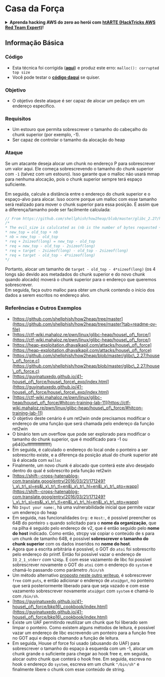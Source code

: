 # Casa da Força



<details>

<summary><strong>Aprenda hacking AWS do zero ao herói com</strong> <a href="https://training.hacktricks.xyz/courses/arte"><strong>htARTE (HackTricks AWS Red Team Expert)</strong></a><strong>!</strong></summary>

Outras maneiras de apoiar o HackTricks:

* Se você quiser ver sua **empresa anunciada no HackTricks** ou **baixar o HackTricks em PDF** Verifique os [**PLANOS DE ASSINATURA**](https://github.com/sponsors/carlospolop)!
* Adquira o [**swag oficial PEASS & HackTricks**](https://peass.creator-spring.com)
* Descubra [**A Família PEASS**](https://opensea.io/collection/the-peass-family), nossa coleção exclusiva de [**NFTs**](https://opensea.io/collection/the-peass-family)
* **Junte-se ao** 💬 [**grupo Discord**](https://discord.gg/hRep4RUj7f) ou ao [**grupo telegram**](https://t.me/peass) ou **siga-nos** no **Twitter** 🐦 [**@hacktricks\_live**](https://twitter.com/hacktricks\_live)**.**
* **Compartilhe seus truques de hacking enviando PRs para os** [**HackTricks**](https://github.com/carlospolop/hacktricks) e [**HackTricks Cloud**](https://github.com/carlospolop/hacktricks-cloud) repositórios do github.

</details>

## Informação Básica

### Código

* Esta técnica foi corrigida ([**aqui**](https://sourceware.org/git/?p=glibc.git;a=commitdiff;h=30a17d8c95fbfb15c52d1115803b63aaa73a285c)) e produz este erro: `malloc(): corrupted top size`
* Você pode testar o [**código daqui**](https://guyinatuxedo.github.io/41-house\_of\_force/house\_force\_exp/index.html) se quiser.

### Objetivo

* O objetivo deste ataque é ser capaz de alocar um pedaço em um endereço específico.

### Requisitos

* Um estouro que permita sobrescrever o tamanho do cabeçalho do chunk superior (por exemplo, -1).
* Ser capaz de controlar o tamanho da alocação do heap

### Ataque

Se um atacante deseja alocar um chunk no endereço P para sobrescrever um valor aqui. Ele começa sobrescrevendo o tamanho do chunk superior com `-1` (talvez com um estouro). Isso garante que o malloc não usará mmap para nenhuma alocação, pois o chunk superior sempre terá espaço suficiente.

Em seguida, calcule a distância entre o endereço do chunk superior e o espaço-alvo para alocar. Isso ocorre porque um malloc com esse tamanho será realizado para mover o chunk superior para essa posição. É assim que a diferença/tamanho pode ser facilmente calculada:
```c
// From https://github.com/shellphish/how2heap/blob/master/glibc_2.27/house_of_force.c#L59C2-L67C5
/*
* The evil_size is calulcated as (nb is the number of bytes requested + space for metadata):
* new_top = old_top + nb
* nb = new_top - old_top
* req + 2sizeof(long) = new_top - old_top
* req = new_top - old_top - 2sizeof(long)
* req = target - 2sizeof(long) - old_top - 2sizeof(long)
* req = target - old_top - 4*sizeof(long)
*/
```
Portanto, alocar um tamanho de `target - old_top - 4*sizeof(long)` (os 4 longs são devido aos metadados do chunk superior e do novo chunk quando alocado) moverá o chunk superior para o endereço que queremos sobrescrever.\
Em seguida, faça outro malloc para obter um chunk contendo o início dos dados a serem escritos no endereço alvo.

### Referências e Outros Exemplos

* [https://github.com/shellphish/how2heap/tree/master](https://github.com/shellphish/how2heap/tree/master?tab=readme-ov-file)
* [https://ctf-wiki.mahaloz.re/pwn/linux/glibc-heap/house\_of\_force/](https://ctf-wiki.mahaloz.re/pwn/linux/glibc-heap/house\_of\_force/)
* [https://heap-exploitation.dhavalkapil.com/attacks/house\_of\_force](https://heap-exploitation.dhavalkapil.com/attacks/house\_of\_force)
* [https://github.com/shellphish/how2heap/blob/master/glibc\_2.27/house\_of\_force.c](https://github.com/shellphish/how2heap/blob/master/glibc\_2.27/house\_of\_force.c)
* [https://guyinatuxedo.github.io/41-house\_of\_force/house\_force\_exp/index.html](https://guyinatuxedo.github.io/41-house\_of\_force/house\_force\_exp/index.html)
* [https://ctf-wiki.mahaloz.re/pwn/linux/glibc-heap/house\_of\_force/#hitcon-training-lab-11](https://ctf-wiki.mahaloz.re/pwn/linux/glibc-heap/house\_of\_force/#hitcon-training-lab-11)
* O objetivo deste cenário é um ret2win onde precisamos modificar o endereço de uma função que será chamada pelo endereço da função ret2win
* O binário tem um overflow que pode ser explorado para modificar o tamanho do chunk superior, que é modificado para -1 ou p64(0xffffffffffffffff)
* Em seguida, é calculado o endereço do local onde o ponteiro a ser sobrescrito existe, e a diferença da posição atual do chunk superior até lá é alocada com `malloc`
* Finalmente, um novo chunk é alocado que conterá este alvo desejado dentro do qual é sobrescrito pela função ret2win
* [https://shift--crops-hatenablog-com.translate.goog/entry/2016/03/21/171249?\_x\_tr\_sl=es&\_x\_tr\_tl=en&\_x\_tr\_hl=en&\_x\_tr\_pto=wapp](https://shift--crops-hatenablog-com.translate.goog/entry/2016/03/21/171249?\_x\_tr\_sl=es&\_x\_tr\_tl=en&\_x\_tr\_hl=en&\_x\_tr\_pto=wapp)
* No `Input your name:`, há uma vulnerabilidade inicial que permite vazar um endereço do heap
* Em seguida, nas funcionalidades `Org:` e `Host:`, é possível preencher os 64B do ponteiro `s` quando solicitado para o **nome da organização**, que na pilha é seguido pelo endereço de v2, que é então seguido pelo **nome do host** indicado. Como então, strcpy vai copiar o conteúdo de s para um chunk de tamanho 64B, é possível **sobrescrever o tamanho do chunk superior** com os dados inseridos no **nome do host**.
* Agora que a escrita arbitrária é possível, o GOT do `atoi` foi sobrescrito pelo endereço do printf. Então foi possível vazar o endereço de `IO_2_1_stderr` _com_ `%24$p`. E com esse vazamento de libc foi possível sobrescrever novamente o GOT do `atoi` com o endereço do `system` e chamá-lo passando como parâmetro `/bin/sh`
* Um método alternativo [proposto neste outro writeup](https://ctf-wiki.mahaloz.re/pwn/linux/glibc-heap/house\_of\_force/#2016-bctf-bcloud), é sobrescrever `free` com `puts`, e então adicionar o endereço de `atoi@got`, no ponteiro que será posteriormente liberado para que seja vazado e com esse vazamento sobrescrever novamente `atoi@got` com `system` e chamá-lo com `/bin/sh`.
* [https://guyinatuxedo.github.io/41-house\_of\_force/bkp16\_cookbook/index.html](https://guyinatuxedo.github.io/41-house\_of\_force/bkp16\_cookbook/index.html)
* Existe um UAF permitindo reutilizar um chunk que foi liberado sem limpar o ponteiro. Como existem alguns métodos de leitura, é possível vazar um endereço de libc escrevendo um ponteiro para a função free no GOT aqui e depois chamando a função de leitura.
* Em seguida, House of force foi usado (abusando do UAF) para sobrescrever o tamanho do espaço à esquerda com um -1, alocar um chunk grande o suficiente para chegar ao hook free e, em seguida, alocar outro chunk que conterá o hook free. Em seguida, escreva no hook o endereço do `system`, escreva em um chunk `"/bin/sh"` e finalmente libere o chunk com esse conteúdo de string.
